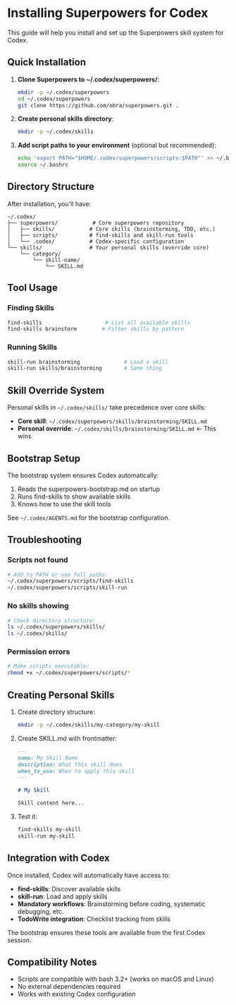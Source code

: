 # Installing Superpowers for Codex

This guide will help you install and set up the Superpowers skill system for Codex.

## Quick Installation

1. **Clone Superpowers to ~/.codex/superpowers/**:
   ```bash
   mkdir -p ~/.codex/superpowers
   cd ~/.codex/superpowers
   git clone https://github.com/obra/superpowers.git .
   ```

2. **Create personal skills directory**:
   ```bash
   mkdir -p ~/.codex/skills
   ```

3. **Add script paths to your environment** (optional but recommended):
   ```bash
   echo 'export PATH="$HOME/.codex/superpowers/scripts:$PATH"' >> ~/.bashrc
   source ~/.bashrc
   ```

## Directory Structure

After installation, you'll have:

```
~/.codex/
├── superpowers/           # Core superpowers repository
│   ├── skills/           # Core skills (brainstorming, TDD, etc.)
│   ├── scripts/          # find-skills and skill-run tools
│   └── .codex/           # Codex-specific configuration
└── skills/               # Your personal skills (override core)
    └── category/
        └── skill-name/
            └── SKILL.md
```

## Tool Usage

### Finding Skills
```bash
find-skills                    # List all available skills
find-skills brainstorm        # Filter skills by pattern
```

### Running Skills
```bash
skill-run brainstorming              # Load a skill
skill-run skills/brainstorming       # Same thing
```

## Skill Override System

Personal skills in `~/.codex/skills/` take precedence over core skills:

- **Core skill**: `~/.codex/superpowers/skills/brainstorming/SKILL.md`
- **Personal override**: `~/.codex/skills/brainstorming/SKILL.md` ← This wins

## Bootstrap Setup

The bootstrap system ensures Codex automatically:

1. Reads the superpowers-bootstrap.md on startup
2. Runs find-skills to show available skills
3. Knows how to use the skill tools

See `~/.codex/AGENTS.md` for the bootstrap configuration.

## Troubleshooting

### Scripts not found
```bash
# Add to PATH or use full paths:
~/.codex/superpowers/scripts/find-skills
~/.codex/superpowers/scripts/skill-run
```

### No skills showing
```bash
# Check directory structure:
ls ~/.codex/superpowers/skills/
ls ~/.codex/skills/
```

### Permission errors
```bash
# Make scripts executable:
chmod +x ~/.codex/superpowers/scripts/*
```

## Creating Personal Skills

1. Create directory structure:
   ```bash
   mkdir -p ~/.codex/skills/my-category/my-skill
   ```

2. Create SKILL.md with frontmatter:
   ```markdown
   ---
   name: My Skill Name
   description: What this skill does
   when_to_use: When to apply this skill
   ---

   # My Skill

   Skill content here...
   ```

3. Test it:
   ```bash
   find-skills my-skill
   skill-run my-skill
   ```

## Integration with Codex

Once installed, Codex will automatically have access to:

- **find-skills**: Discover available skills
- **skill-run**: Load and apply skills
- **Mandatory workflows**: Brainstorming before coding, systematic debugging, etc.
- **TodoWrite integration**: Checklist tracking from skills

The bootstrap ensures these tools are available from the first Codex session.

## Compatibility Notes

- Scripts are compatible with bash 3.2+ (works on macOS and Linux)
- No external dependencies required
- Works with existing Codex configuration